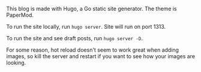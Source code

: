 This blog is made with Hugo, a Go static site generator. The theme is PaperMod.

To run the site locally, run `hugo server`. Site will run on port 1313.

To run the site and see draft posts, run `hugo server -D`.

For some reason, hot reload doesn't seem to work great when adding images, so kill the server and restart if you want to see how your images are looking.